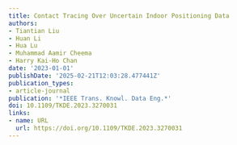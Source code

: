 ```yaml
---
title: Contact Tracing Over Uncertain Indoor Positioning Data
authors:
- Tiantian Liu
- Huan Li
- Hua Lu
- Muhammad Aamir Cheema
- Harry Kai-Ho Chan
date: '2023-01-01'
publishDate: '2025-02-21T12:03:28.477441Z'
publication_types:
- article-journal
publication: '*IEEE Trans. Knowl. Data Eng.*'
doi: 10.1109/TKDE.2023.3270031
links:
- name: URL
  url: https://doi.org/10.1109/TKDE.2023.3270031
---
```

